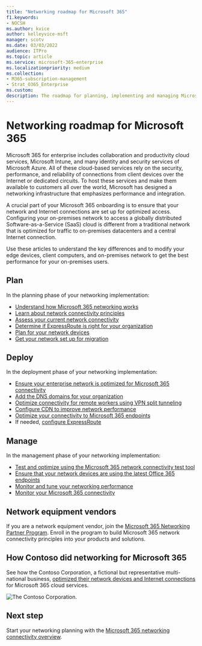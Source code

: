 ```yaml
---
title: "Networking roadmap for Microsoft 365"
f1.keywords:
- NOCSH
ms.author: kvice
author: kelleyvice-msft
manager: scotv
ms.date: 03/03/2022
audience: ITPro
ms.topic: article
ms.service: microsoft-365-enterprise
ms.localizationpriority: medium
ms.collection: 
- M365-subscription-management
- Strat_O365_Enterprise
ms.custom:
description: The roadmap for planning, implementing and managing Microsoft 365 networking.
---
```


# Networking roadmap for Microsoft 365

Microsoft 365 for enterprise includes collaboration and productivity cloud services, Microsoft Intune, and many identity and security services of Microsoft Azure. All of these cloud-based services rely on the security, performance, and reliability of connections from client devices over the Internet or dedicated circuits. To host these services and make them available to customers all over the world, Microsoft has designed a networking infrastructure that emphasizes performance and integration.

A crucial part of your Microsoft 365 onboarding is to ensure that your network and Internet connections are set up for optimized access. Configuring your on-premises network to access a globally distributed Software-as-a-Service (SaaS) cloud is different from a traditional network that is optimized for traffic to on-premises datacenters and a central Internet connection.

Use these articles to understand the key differences and to modify your edge devices, client computers, and on-premises network to get the best performance for your on-premises users.

## Plan

In the planning phase of your networking implementation:

- [Understand how Microsoft 365 networking works](microsoft-365-networking-overview.md)
- [Learn about network connectivity principles](microsoft-365-network-connectivity-principles.md)
- [Assess your current network connectivity](assessing-network-connectivity.md)
- [Determine if ExpressRoute is right for your organization](network-planning-with-expressroute.md)
- [Plan for your network devices](plan-for-network-devices.md)
- [Get your network set up for migration](network-and-migration-planning.md)

## Deploy

In the deployment phase of your networking implementation:

- [Ensure your enterprise network is optimized for Microsoft 365 connectivity](set-up-network-for-microsoft-365.md)
- [Add the DNS domains for your organization](../admin/setup/add-domain.md)
- [Optimize connectivity for remote workers using VPN split tunneling](microsoft-365-vpn-split-tunnel.md)
- [Configure CDN to improve network performance](office-365-cdn-quickstart.md)
- [Optimize your connectivity to Microsoft 365 endpoints](microsoft-365-ip-web-service.md)
- If needed, [configure ExpressRoute](azure-expressroute.md)

## Manage

In the management phase of your networking implementation:

- [Test and optimize using the Microsoft 365 network connectivity test tool](office-365-network-mac-perf-onboarding-tool.md)
- [Ensure that your network devices are using the latest Office 365 endpoints](microsoft-365-endpoints.md)
- [Monitor and tune your networking performance](network-planning-and-performance.md)
- [Monitor your Microsoft 365 connectivity](monitor-connectivity.md)

## Network equipment vendors

If you are a network equipment vendor, join the [Microsoft 365 Networking Partner Program](microsoft-365-networking-partner-program.md). Enroll in the program to build Microsoft 365 network connectivity principles into your products and solutions.

## How Contoso did networking for Microsoft 365

See how the Contoso Corporation, a fictional but representative multi-national business, [optimized their network devices and Internet connections](contoso-networking.md) for Microsoft 365 cloud services.

![The Contoso Corporation.](../media/contoso-overview/contoso-icon.png)

## Next step

Start your networking planning with the [Microsoft 365 networking connectivity overview](microsoft-365-networking-overview.md).
